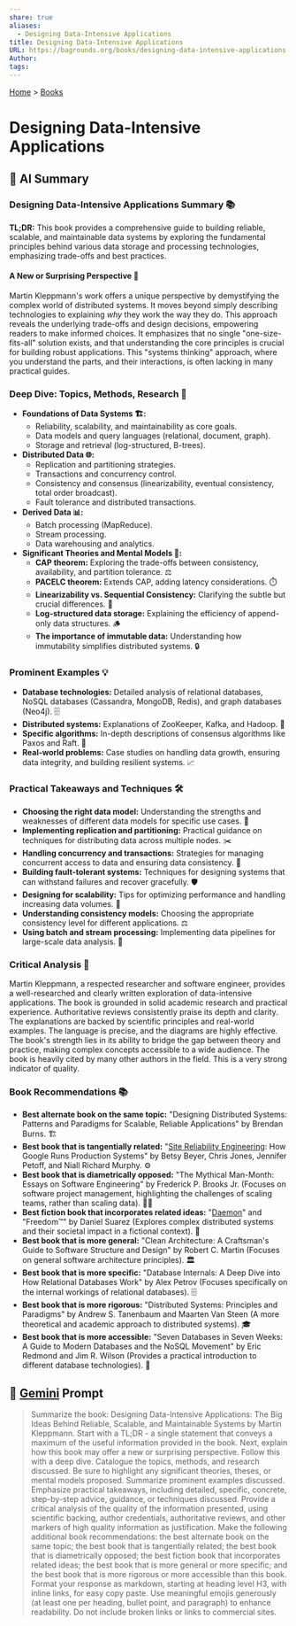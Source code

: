 ```yaml
---
share: true
aliases:
  - Designing Data-Intensive Applications
title: Designing Data-Intensive Applications
URL: https://bagrounds.org/books/designing-data-intensive-applications
Author: 
tags: 
---
```

[Home](../index.md) > [Books](./index.md)  
# Designing Data-Intensive Applications  
## 🤖 AI Summary  
### Designing Data-Intensive Applications Summary 📚  
**TL;DR:** This book provides a comprehensive guide to building reliable, scalable, and maintainable data systems by exploring the fundamental principles behind various data storage and processing technologies, emphasizing trade-offs and best practices.  
  
#### **A New or Surprising Perspective 🤯**  
Martin Kleppmann's work offers a unique perspective by demystifying the complex world of distributed systems. It moves beyond simply describing technologies to explaining *why* they work the way they do. This approach reveals the underlying trade-offs and design decisions, empowering readers to make informed choices. It emphasizes that no single "one-size-fits-all" solution exists, and that understanding the core principles is crucial for building robust applications. This "systems thinking" approach, where you understand the parts, and their interactions, is often lacking in many practical guides.  
  
### Deep Dive: Topics, Methods, Research 🔬  
* **Foundations of Data Systems 🏗️:**  
    * Reliability, scalability, and maintainability as core goals.  
    * Data models and query languages (relational, document, graph).  
    * Storage and retrieval (log-structured, B-trees).  
* **Distributed Data 🌐:**  
    * Replication and partitioning strategies.  
    * Transactions and concurrency control.  
    * Consistency and consensus (linearizability, eventual consistency, total order broadcast).  
    * Fault tolerance and distributed transactions.  
* **Derived Data 📊:**  
    * Batch processing (MapReduce).  
    * Stream processing.  
    * Data warehousing and analytics.  
* **Significant Theories and Mental Models 🧠:**  
    * **CAP theorem:** Exploring the trade-offs between consistency, availability, and partition tolerance. ⚖️  
    * **PACELC theorem:** Extends CAP, adding latency considerations. ⏱️  
    * **Linearizability vs. Sequential Consistency:** Clarifying the subtle but crucial differences. 🧐  
    * **Log-structured data storage:** Explaining the efficiency of append-only data structures. 🪵  
    * **The importance of immutable data:** Understanding how immutability simplifies distributed systems. 🔒  
  
### Prominent Examples 💡  
* **Database technologies:** Detailed analysis of relational databases, NoSQL databases (Cassandra, MongoDB, Redis), and graph databases (Neo4j). 🗄️  
* **Distributed systems:** Explanations of ZooKeeper, Kafka, and Hadoop. 🐘  
* **Specific algorithms:** In-depth descriptions of consensus algorithms like Paxos and Raft. 🤝  
* **Real-world problems:** Case studies on handling data growth, ensuring data integrity, and building resilient systems. 📈  
  
### Practical Takeaways and Techniques 🛠️  
* **Choosing the right data model:** Understanding the strengths and weaknesses of different data models for specific use cases. 🎯  
* **Implementing replication and partitioning:** Practical guidance on techniques for distributing data across multiple nodes. ✂️  
* **Handling concurrency and transactions:** Strategies for managing concurrent access to data and ensuring data consistency. 🚦  
* **Building fault-tolerant systems:** Techniques for designing systems that can withstand failures and recover gracefully. 🛡️  
* **Designing for scalability:** Tips for optimizing performance and handling increasing data volumes. 🚀  
* **Understanding consistency models:** Choosing the appropriate consistency level for different applications. ⚖️  
* **Using batch and stream processing:** Implementing data pipelines for large-scale data analysis. 🌊  
  
### Critical Analysis 🧐  
Martin Kleppmann, a respected researcher and software engineer, provides a well-researched and clearly written exploration of data-intensive applications. The book is grounded in solid academic research and practical experience. Authoritative reviews consistently praise its depth and clarity. The explanations are backed by scientific principles and real-world examples. The language is precise, and the diagrams are highly effective. The book's strength lies in its ability to bridge the gap between theory and practice, making complex concepts accessible to a wide audience. The book is heavily cited by many other authors in the field. This is a very strong indicator of quality.  
  
### Book Recommendations 📚  
* **Best alternate book on the same topic:** "Designing Distributed Systems: Patterns and Paradigms for Scalable, Reliable Applications" by Brendan Burns. 🏗️  
* **Best book that is tangentially related:** "[Site Reliability Engineering](./site-reliability-engineering.md): How Google Runs Production Systems" by Betsy Beyer, Chris Jones, Jennifer Petoff, and Niall Richard Murphy. ⚙️  
* **Best book that is diametrically opposed:** "The Mythical Man-Month: Essays on Software Engineering" by Frederick P. Brooks Jr. (Focuses on software project management, highlighting the challenges of scaling teams, rather than scaling data). 🧑‍💻  
* **Best fiction book that incorporates related ideas:** "[Daemon](./daemon.md)" and "Freedom™" by Daniel Suarez (Explores complex distributed systems and their societal impact in a fictional context). 🤖  
* **Best book that is more general:** "Clean Architecture: A Craftsman's Guide to Software Structure and Design" by Robert C. Martin (Focuses on general software architecture principles). 🏛️  
* **Best book that is more specific:** "Database Internals: A Deep Dive into How Relational Databases Work" by Alex Petrov (Focuses specifically on the internal workings of relational databases). 🗄️  
* **Best book that is more rigorous:** "Distributed Systems: Principles and Paradigms" by Andrew S. Tanenbaum and Maarten Van Steen (A more theoretical and academic approach to distributed systems). 🎓  
* **Best book that is more accessible:** "Seven Databases in Seven Weeks: A Guide to Modern Databases and the NoSQL Movement" by Eric Redmond and Jim R. Wilson (Provides a practical introduction to different database technologies). 📖  
  
## 💬 [Gemini](https://gemini.google.com) Prompt  
> Summarize the book: Designing Data-Intensive Applications: The Big Ideas Behind Reliable, Scalable, and Maintainable Systems by Martin Kleppmann. Start with a TL;DR - a single statement that conveys a maximum of the useful information provided in the book. Next, explain how this book may offer a new or surprising perspective. Follow this with a deep dive. Catalogue the topics, methods, and research discussed. Be sure to highlight any significant theories, theses, or mental models proposed. Summarize prominent examples discussed. Emphasize practical takeaways, including detailed, specific, concrete, step-by-step advice, guidance, or techniques discussed. Provide a critical analysis of the quality of the information presented, using scientific backing, author credentials, authoritative reviews, and other markers of high quality information as justification. Make the following additional book recommendations: the best alternate book on the same topic; the best book that is tangentially related; the best book that is diametrically opposed; the best fiction book that incorporates related ideas; the best book that is more general or more specific; and the best book that is more rigorous or more accessible than this book. Format your response as markdown, starting at heading level H3, with inline links, for easy copy paste. Use meaningful emojis generously (at least one per heading, bullet point, and paragraph) to enhance readability. Do not include broken links or links to commercial sites.